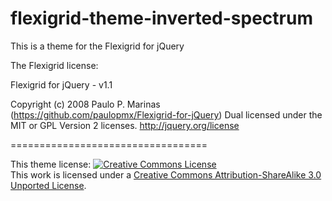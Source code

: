 flexigrid-theme-inverted-spectrum
=================================

This is a theme for the Flexigrid for jQuery

The Flexigrid license:

Flexigrid for jQuery -  v1.1
 
Copyright (c) 2008 Paulo P. Marinas (https://github.com/paulopmx/Flexigrid-for-jQuery)
Dual licensed under the MIT or GPL Version 2 licenses.
http://jquery.org/license

==================================

This theme license:
<a rel="license" href="http://creativecommons.org/licenses/by-sa/3.0/deed.en_US"><img alt="Creative Commons License" style="border-width:0" src="http://i.creativecommons.org/l/by-sa/3.0/88x31.png" /></a><br />This work is licensed under a <a rel="license" href="http://creativecommons.org/licenses/by-sa/3.0/deed.en_US">Creative Commons Attribution-ShareAlike 3.0 Unported License</a>.